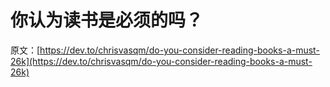 # 你认为读书是必须的吗？

原文：[https://dev.to/chrisvasqm/do-you-consider-reading-books-a-must-26k](https://dev.to/chrisvasqm/do-you-consider-reading-books-a-must-26k)